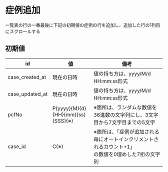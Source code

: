 # 症例追加

一覧表の行の一番最後に下記の初期値の症例の行を追加し、追加した行の1列目にスクロールする

## 初期値

| id | 値 | 備考 |
| ---- | ---- | ---- |
| case_created_at | 現在の日時 | 値の持ち方は、yyyy/M/d HH:mm:ss形式 |
| case_updated_at | 現在の日時 | 値の持ち方は、yyyy/M/d HH:mm:ss形式 |
| pcfNo | P{yyyy}{M}{d}{HH}{mm}{ss}{SSS}{※} | ※箇所は、ランダムな数値を36進数の文字列にし、3文字目から7文字目までの5文字 |
| case_id | C{※} | ※箇所は、「症例が追加される毎にオートインクリメントされるカウント+1」<br>の数値を0埋めした7桁の文字列 |
